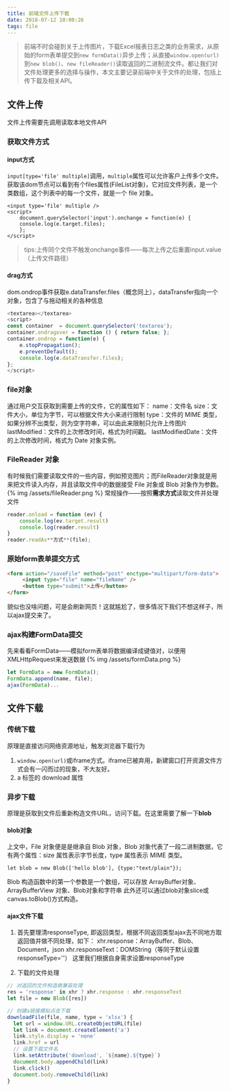 ```yaml
---
title: 前端文件上传下载
date: 2018-07-12 10:00:26
tags: file
---
```


> 前端不时会碰到关于上传图片，下载Excel报表日志之类的业务需求，从原始的form表单提交到`new formData()`异步上传；从直接`window.open(url)`到`new blob()`、`new fileReader()`读取返回的二进制流文件。都让我们对文件处理更多的选择与操作，本文主要记录前端中关于文件的处理，包括上传下载及相关API。

<!-- more -->

## 文件上传

文件上传需要先调用读取本地文件API
### 获取文件方式
#### input方式
`input[type='file' multiple]`调用，`multiple`属性可以允许客户上传多个文件。获取该dom节点可以看到有个files属性(FileList对象)，它对应文件列表，是一个类数组，这个列表中的每一个文件，就是一个 file 对象。
```
<input type='file' multiple />
<script>
    document.querySelector('input').onchange = function(e) {
    console.log(e.target.files);
    };
</script>
```
> tips:上传同个文件不触发onchange事件——每次上传之后重置input.value（上传文件路径）

#### drag方式
dom.ondrop事件获取e.dataTransfer.files（概念同上），dataTransfer指向一个对象，包含了与拖动相关的各种信息
```js
<textarea></textarea>
<script>
const container  = document.querySelector('textarea');
container.ondragover = function () { return false; };
container.ondrop = function(e) {
    e.stopPropagation();
    e.preventDefault();
    console.log(e.dataTransfer.files);
};
</script>
```
### file对象
通过用户交互获取到需要上传的文件，它的属性如下：
    name：文件名
    size：文件大小，单位为字节，可以根据文件大小来进行限制
    type：文件的 MIME 类型，如果分辨不出类型，则为空字符串，可以由此来限制只允许上传图片
    lastModified：文件的上次修改时间，格式为时间戳。
    lastModifiedDate：文件的上次修改时间，格式为 Date 对象实例。

### FileReader 对象
有时候我们需要读取文件的一些内容，例如预览图片；而FileReader对象就是用来把文件读入内存，并且读取文件中的数据接受 File 对象或 Blob 对象作为参数。
{% img /assets/fileReader.png %}
常规操作——按照**需求方式**读取文件并处理文件
```js
reader.onload = function (ev) {
    console.log(ev.target.result)
    console.log(reader.result)
}
reader.readAs**方式**(file);
```
### 原始form表单提交方式
```html
<form action="/saveFile" method="post" enctype="multipart/form-data">
     <input type="file" name="fileName" />
     <button type="submit">上传</button>
</form>
```
貌似也没啥问题，可是会刷新网页！这就尴尬了，很多情况下我们不想这样子，所以ajax提交来了。
### ajax构建FormData提交
先来看看FormData——模拟form表单将数据编译成键值对，以便用XMLHttpRequest来发送数据
{% img /assets/formData.png %}
```js
let FormData = new FormData();
FormData.append(name, file);
ajax(FormData)...
```
## 文件下载

### 传统下载
原理是直接访问网络资源地址，触发浏览器下载行为
1. `window.open(url)`或iframe方式。iframe已被弃用，新建窗口打开资源文件方式会有一闪而过的现象，不大友好。
2.  a 标签的 download 属性

### 异步下载

原理是获取到文件后重新构造文件URL，访问下载。在这里需要了解一下**blob**

#### blob对象

上文中，File 对象便是是继承自 Blob 对象，Blob 对象代表了一段二进制数据，它有两个属性：size 属性表示字节长度，type 属性表示 MIME 类型。
```
let blob = new Blob(['hello blob'], {type:"text/plain"});
```
Blob 构造函数中的第一个参数是一个数组，可以存放 ArrayBuffer对象、ArrayBufferView 对象、Blob对象和字符串
此外还可以通过blob对象slice或canvas.toBlob()方式构造。

#### ajax文件下载

1. 首先要理清responseType, 即返回类型，根据不同返回类型ajax去不同地方取返回值并做不同处理，如下：
xhr.response：ArrayBuffer、Blob、Document，json
xhr.responseText：DOMString（等同于默认设置responseType=''）
这里我们根据自身需求设置responseType

2. 下载的文件处理
```js
// 对返回的文件构造做兼容处理
res = 'response' in xhr ? xhr.response : xhr.responseText
let file = new Blob([res])

// 创建a链接模拟点击下载
downloadFile(file, name, type = 'xlsx') {
  let url = window.URL.createObjectURL(file)
  let link = document.createElement('a')
  link.style.display = 'none'
  link.href = url
  // 设置下载文件名
  link.setAttribute('download', `${name}.${type}`)
  document.body.appendChild(link)
  link.click()
  document.body.removeChild(link)
}
```